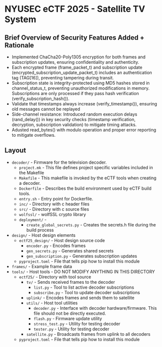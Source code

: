 # NYUSEC eCTF 2025 - Satellite TV System

## Brief Overview of Security Features Added + Rationale
- Implemented ChaCha20-Poly1305 encryption for both frames and subscription updates, ensuring confidentiality and authenticity.
- Each encrypted frame (frame_packet_t) and subscription update (encrypted_subscription_update_packet_t) includes an authentication tag (TAG[16]), preventing tampering during transit.
- Subscription state is integrity-protected using MD5 hashes stored in channel_status_t, preventing unauthorized modifications in memory. Subscriptions are only processed if they pass hash verification (verify_subscription_hash()).
- Validate that timestamps always increase (verify_timestamp()), ensuring old messages cannot be replayed
- Side-channel resistance: Introduced random execution delays (rand_delay()) in key security checks (timestamp verification, decryption, subscription validation) to mitigate timing attacks.
- Adusted read_bytes() with modulo operation and proper error reporting to mitigate overflows.

## Layout

- `decoder/` - Firmware for the television decoder.
    - `project.mk` - This file defines project specific variables included in the Makefile
    - `Makefile` - This makefile is invoked by the eCTF tools when creating a decoder.
    - `Dockerfile` - Describes the build environment used by eCTF build tools.
    - `entry.sh` - Entry point for Dockerfile.
    - `inc/` - Directory with c header files
    - `src/` - Directory with c source files
    - `wolfssl/` - wolfSSL crypto library
    - `deployment/` - 
        - `create_global_secrets.py` - Creates the secrets.h file during the build process
- `design/` - Host design elements
    - `ectf25_design/` - Host design source code
        - `encoder.py` - Encodes frames
        - `gen_secrets.py` - Generates shared secrets
        - `gen_subscription.py` - Generates subscription updates
    - `pyproject.toml` - File that tells pip how to install this module
- `frames/` - Example frame data
- `tools/` - Host tools - DO NOT MODIFY ANYTHING IN THIS DIRECTORY
    - `ectf25/` - Directory with tool source
        - `tv/` - Sends received frames to the decoder
            - `list.py` - Tool to list active decoder subscriptions
            - `subscribe.py` - Tool to update decoder subscriptions
        - `uplink/` - Encodes frames and sends them to satellite
        - `utils/` - Host tool utilities
            - `decoder.py` - Interface with decoder hardware/firmware. This file should not be directly executed.
            - `flash.py` - Firmware update utility
            - `stress_test.py` - Utility for testing decoder
            - `tester.py` - Utility for testing decoder
        - `satellite.py` - Broadcasts frames from uplink to all decoders
    - `pyproject.toml` - File that tells pip how to install this module
